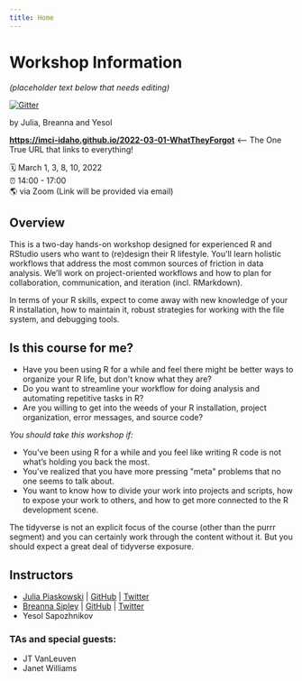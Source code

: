 ```yaml
---
title: Home
---
```


# Workshop Information

*(placeholder text below that needs editing)*  

[![Gitter](https://badges.gitter.im/what-they-forgot/wtf-2020-rsc.svg)](https://gitter.im/Idaho-ag-stats/2022-what-they-forgot-workshop#)

by Julia, Breanna and Yesol

**https://imci-idaho.github.io/2022-03-01-WhatTheyForgot** <-- The One True URL that links to everything!

:spiral_calendar: March 1, 3, 8, 10, 2022   
:alarm_clock: 14:00 - 17:00   
:earth_americas: via Zoom (Link will be provided via email)  

## Overview

This is a two-day hands-on workshop designed for experienced R and RStudio users who want to (re)design their R lifestyle. You'll learn holistic workflows that address the most common sources of friction in data analysis. We’ll work on project-oriented workflows and how to plan for collaboration, communication, and iteration (incl. RMarkdown).

In terms of your R skills, expect to come away with new knowledge of your R installation, how to maintain it, robust strategies for working with the file system, and debugging tools.

## Is this course for me?

* Have you been using R for a while and feel there might be better ways to organize your R life, but don't know what they are?
* Do you want to streamline your workflow for doing analysis and automating repetitive tasks in R?
* Are you willing to get into the weeds of your R installation, project organization, error messages, and source code?

*You should take this workshop if:*

* You've been using R for a while and you feel like writing R code is not what’s holding you back the most.
* You’ve realized that you have more pressing "meta" problems that no one seems to talk about.
* You want to know how to divide your work into projects and scripts, how to expose your work to others, and how to get more connected to the R development scene. 

The tidyverse is not an explicit focus of the course (other than the purrr segment) and you can certainly work through the content without it. But you should expect a great deal of tidyverse exposure.

## Instructors

* [Julia Piaskowski](https://jpiaskowski.gitlab.io/) | [GitHub](https://github.com/jpiaskowski) | [Twitter](https://twitter.com/SeedsAndBreeds)
* [Breanna Sipley](https://sipley.github.io/) | [GitHub](https://github.com/sipley) | [Twitter](https://twitter.com/Breanna_Sipley)
* Yesol Sapozhnikov
  
### TAs and special guests: 

* JT VanLeuven
* Janet Williams
